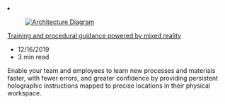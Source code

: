 <!-- This file is automatically generated by build/architectures/build_index.py. Any updates will be lost. -->

<!-- markdownlint-disable MD033 -->

<li class="grid-item item-column" data-categories="Mixed Reality ">
<article class="card">
    <div class="card-header has-margin-bottom-none" aria-hidden="true">
        <figure class="image diagram has-height-175 has-overflow-hidden level">
            <a href="/azure/architecture/solution-ideas/articles/training-and-procedural-guidance-powered-by-mixed-reality"><img src="/azure/architecture/browse/thumbs/training-and-procedural-guidance-powered-by-mixed-reality.png" class="diagram" alt="Architecture Diagram" data-linktype="relative-path"></a>
        </figure>
    </div>
    <div class="card-content">
        <a class="card-content-title has-margin-top-none" href="/azure/architecture/solution-ideas/articles/training-and-procedural-guidance-powered-by-mixed-reality">
            <p>Training and procedural guidance powered by mixed reality</p>
        </a>
        <ul class="card-content-metadata">
            <li>12/16/2019</li>
            <li>3 min read</li>
        </ul>
        <p class="card-content-description">Enable your team and employees to learn new processes and materials faster, with fewer errors, and greater confidence by providing persistent holographic instructions mapped to precise locations in their physical workspace.</p>
        <div class="bottom-to-top-fade is-hidden-mobile"></div>
    </div>
</article>
</li>
